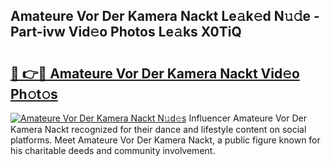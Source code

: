 ## Amateure Vor Der Kamera Nackt Le𝚊k𝚎d N𝚞𝚍e - Part-ivw Vid𝚎o Photos Le𝚊ks X0TiQ

# <h2><a href="http://fb9upmq.evod.top/?m=Amateure+Vor+Der+Kamera+Nackt">🔗 👉🔴 Amateure Vor Der Kamera Nackt Vid𝚎o Ph𝚘t𝚘s</a></h2>

[![Amateure Vor Der Kamera Nackt N𝚞d𝚎s](https://i.imgur.com/8V9OHl7.gif)](http://fb9upmq.evod.top/?m=Amateure+Vor+Der+Kamera+Nackt)
Influencer Amateure Vor Der Kamera Nackt recognized for their dance and lifestyle content on social platforms. Meet Amateure Vor Der Kamera Nackt, a public figure known for his charitable deeds and community involvement. 
